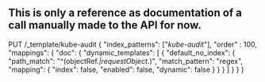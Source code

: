 ## This is only a reference as documentation of a call manually made to the API for now.

PUT /_template/kube-audit
{
  "index_patterns": ["*kube-audit*"],
  "order" : 100,
  "mappings": {
    "doc": {
      "dynamic_templates": [
        {
          "default_no_index": {
            "path_match": "^(objectRef.*|requestObject.*)",
            "match_pattern": "regex",
            "mapping": {
              "index": false,
              "enabled": false,
              "dynamic": false
            }
          }
        }
      ]
    }
  }
}